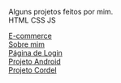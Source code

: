 Alguns projetos feitos por mim.<br>
HTML CSS JS

<a href="https://thdev7.github.io/Portfolio/e-commerce/index.html" target="_blank" rel="external">E-commerce</a> <br> 
<a href="https://thdev7.github.io/Portfolio/biografia/index.html" target="_blank" rel="external">Sobre mim</a> <br>
<a href="https://thdev7.github.io/Portfolio/loginpg1/index.html" target="_blank" rel="external">Página de Login</a> <br>
<a href="https://thdev7.github.io/Portfolio/desafio_android/android.html" target="_blank" rel="external">Projeto Android<a> <br>
<a href="https://thdev7.github.io/Portfolio/projeto_cordel/index.html" target="_blank" rel="external">Projeto Cordel</a>
